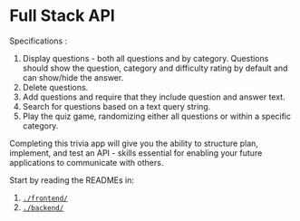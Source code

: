 # Full Stack API 
Specifications :
1) Display questions - both all questions and by category. Questions should show the question, category and difficulty rating by default and can show/hide the answer. 
2) Delete questions.
3) Add questions and require that they include question and answer text.
4) Search for questions based on a text query string.
5) Play the quiz game, randomizing either all questions or within a specific category. 

Completing this trivia app will give you the ability to structure plan, implement, and test an API - skills essential for enabling your future applications to communicate with others. 

 Start by reading the READMEs in:

1. [`./frontend/`](./frontend/README.md)
2. [`./backend/`](./backend/README.md)
 
